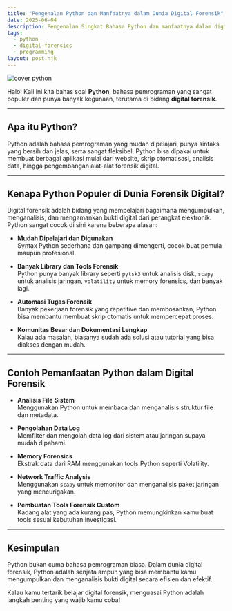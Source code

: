 ```yaml
---
title: "Pengenalan Python dan Manfaatnya dalam Dunia Digital Forensik"
date: 2025-06-04
description: Pengenalan Singkat Bahasa Python dan manfaatnya dalam digital forensik, mulai dari kemudahan scripting hingga analisis data bukti digital secara efektif.
tags:
  - python
  - digital-forensics
  - programming
layout: post.njk
---
```


![cover python](/images/posts/python.png)

Halo! Kali ini kita bahas soal **Python**, bahasa pemrograman yang sangat populer dan punya banyak kegunaan, terutama di bidang **digital forensik**.

---

## Apa itu Python?

Python adalah bahasa pemrograman yang mudah dipelajari, punya sintaks yang bersih dan jelas, serta sangat fleksibel. Python bisa dipakai untuk membuat berbagai aplikasi mulai dari website, skrip otomatisasi, analisis data, hingga pengembangan alat-alat forensik digital.

---

## Kenapa Python Populer di Dunia Forensik Digital?

Digital forensik adalah bidang yang mempelajari bagaimana mengumpulkan, menganalisis, dan mengamankan bukti digital dari perangkat elektronik. Python sangat cocok di sini karena beberapa alasan:

- **Mudah Dipelajari dan Digunakan**  
  Syntax Python sederhana dan gampang dimengerti, cocok buat pemula maupun profesional.

- **Banyak Library dan Tools Forensik**  
  Python punya banyak library seperti `pytsk3` untuk analisis disk, `scapy` untuk analisis jaringan, `volatility` untuk memory forensics, dan banyak lagi.

- **Automasi Tugas Forensik**  
  Banyak pekerjaan forensik yang repetitive dan membosankan, Python bisa membantu membuat skrip otomatis untuk mempercepat proses.

- **Komunitas Besar dan Dokumentasi Lengkap**  
  Kalau ada masalah, biasanya sudah ada solusi atau tutorial yang bisa diakses dengan mudah.

---

## Contoh Pemanfaatan Python dalam Digital Forensik

- **Analisis File Sistem**  
  Menggunakan Python untuk membaca dan menganalisis struktur file dan metadata.

- **Pengolahan Data Log**  
  Memfilter dan mengolah data log dari sistem atau jaringan supaya mudah dipahami.

- **Memory Forensics**  
  Ekstrak data dari RAM menggunakan tools Python seperti Volatility.

- **Network Traffic Analysis**  
  Menggunakan `scapy` untuk memonitor dan menganalisis paket jaringan yang mencurigakan.

- **Pembuatan Tools Forensik Custom**  
  Kadang alat yang ada kurang pas, Python memungkinkan kamu buat tools sesuai kebutuhan investigasi.

---

## Kesimpulan

Python bukan cuma bahasa pemrograman biasa. Dalam dunia digital forensik, Python adalah senjata ampuh yang bisa membantu kamu mengumpulkan dan menganalisis bukti digital secara efisien dan efektif.

Kalau kamu tertarik belajar digital forensik, menguasai Python adalah langkah penting yang wajib kamu coba!

